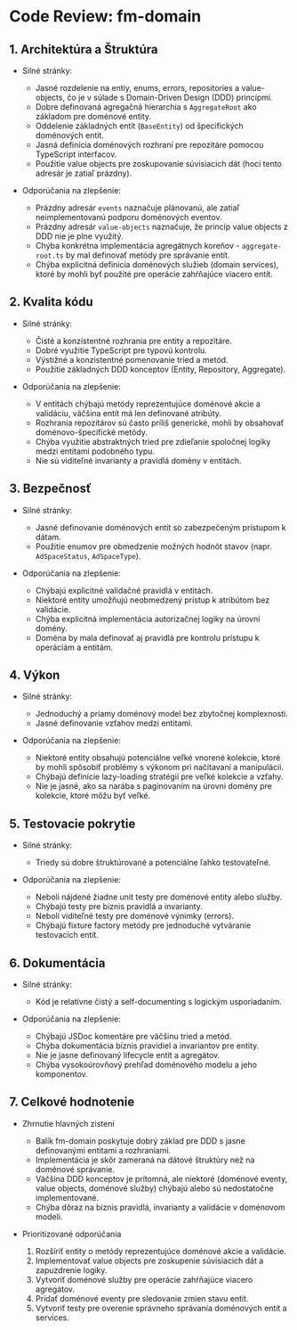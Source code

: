 # Code Review: fm-domain

## 1. Architektúra a Štruktúra
- Silné stránky:
  - Jasné rozdelenie na entiy, enums, errors, repositories a value-objects, čo je v súlade s Domain-Driven Design (DDD) princípmi.
  - Dobre definovaná agregačná hierarchia s `AggregateRoot` ako základom pre doménové entity.
  - Oddelenie základných entít (`BaseEntity`) od špecifických doménových entít.
  - Jasná definícia doménových rozhraní pre repozitáre pomocou TypeScript interfacov.
  - Použitie value objects pre zoskupovanie súvisiacich dát (hoci tento adresár je zatiaľ prázdny).
  
- Odporúčania na zlepšenie:
  - Prázdny adresár `events` naznačuje plánovanú, ale zatiaľ neimplementovanú podporu doménových eventov.
  - Prázdny adresár `value-objects` naznačuje, že princíp value objects z DDD nie je plne využitý.
  - Chýba konkrétna implementácia agregátnych koreňov - `aggregate-root.ts` by mal definovať metódy pre správanie entít.
  - Chýba explicitná definícia doménových služieb (domain services), ktoré by mohli byť použité pre operácie zahŕňajúce viacero entít.

## 2. Kvalita kódu
- Silné stránky:
  - Čisté a konzistentné rozhrania pre entity a repozitáre.
  - Dobré využitie TypeScript pre typovú kontrolu.
  - Výstižné a konzistentné pomenovanie tried a metód.
  - Použitie základných DDD konceptov (Entity, Repository, Aggregate).
  
- Odporúčania na zlepšenie:
  - V entitách chýbajú metódy reprezentujúce doménové akcie a validáciu, väčšina entít má len definované atribúty.
  - Rozhrania repozitárov sú často príliš generické, mohli by obsahovať doménovo-špecifické metódy.
  - Chýba využitie abstraktných tried pre zdieľanie spoločnej logiky medzi entitami podobného typu.
  - Nie sú viditeľné invarianty a pravidlá domény v entitách.

## 3. Bezpečnosť
- Silné stránky:
  - Jasné definovanie doménových entít so zabezpečeným prístupom k dátam.
  - Použitie enumov pre obmedzenie možných hodnôt stavov (napr. `AdSpaceStatus`, `AdSpaceType`).
  
- Odporúčania na zlepšenie:
  - Chýbajú explicitné validačné pravidlá v entitách.
  - Niektoré entity umožňujú neobmedzený prístup k atribútom bez validácie.
  - Chýba explicitná implementácia autorizačnej logiky na úrovni domény.
  - Doména by mala definovať aj pravidlá pre kontrolu prístupu k operáciám a entitám.

## 4. Výkon
- Silné stránky:
  - Jednoduchý a priamy doménový model bez zbytočnej komplexnosti.
  - Jasné definovanie vzťahov medzi entitami.
  
- Odporúčania na zlepšenie:
  - Niektoré entity obsahujú potenciálne veľké vnorené kolekcie, ktoré by mohli spôsobiť problémy s výkonom pri načítavaní a manipulácii.
  - Chýbajú definície lazy-loading stratégií pre veľké kolekcie a vzťahy.
  - Nie je jasné, ako sa narába s paginovaním na úrovni domény pre kolekcie, ktoré môžu byť veľké.

## 5. Testovacie pokrytie
- Silné stránky:
  - Triedy sú dobre štruktúrované a potenciálne ľahko testovateľné.
  
- Odporúčania na zlepšenie:
  - Neboli nájdené žiadne unit testy pre doménové entity alebo služby.
  - Chýbajú testy pre biznis pravidlá a invarianty.
  - Neboli viditeľné testy pre doménové výnimky (errors).
  - Chýbajú fixture factory metódy pre jednoduché vytváranie testovacích entít.

## 6. Dokumentácia
- Silné stránky:
  - Kód je relatívne čistý a self-documenting s logickým usporiadaním.
  
- Odporúčania na zlepšenie:
  - Chýbajú JSDoc komentáre pre väčšinu tried a metód.
  - Chýba dokumentácia biznis pravidiel a invariantov pre entity.
  - Nie je jasne definovaný lifecycle entít a agregátov.
  - Chýba vysokoúrovňový prehľad doménového modelu a jeho komponentov.

## 7. Celkové hodnotenie
- Zhrnutie hlavných zistení
  - Balík fm-domain poskytuje dobrý základ pre DDD s jasne definovanými entitami a rozhraniami.
  - Implementácia je skôr zameraná na dátové štruktúry než na doménové správanie.
  - Väčšina DDD konceptov je prítomná, ale niektoré (doménové eventy, value objects, doménové služby) chýbajú alebo sú nedostatočne implementované.
  - Chýba dôraz na biznis pravidlá, invarianty a validácie v doménovom modeli.

- Prioritizované odporúčania
  1. Rozšíriť entity o metódy reprezentujúce doménové akcie a validácie.
  2. Implementovať value objects pre zoskupenie súvisiacich dát a zapuzdrenie logiky.
  3. Vytvoriť doménové služby pre operácie zahŕňajúce viacero agregátov.
  4. Pridať doménové eventy pre sledovanie zmien stavu entít.
  5. Vytvoriť testy pre overenie správneho správania doménových entít a services.
